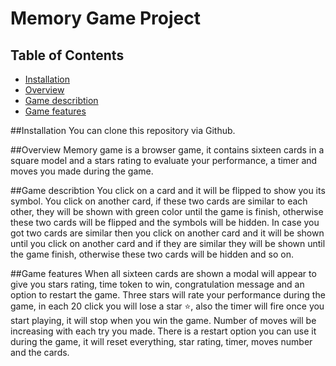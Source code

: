 # Memory Game Project

## Table of Contents

* [Installation](#installatino)
* [Overview](#overview)
* [Game describtion](#game-describtion)
* [Game features](#game-features)

##Installation
You can clone this repository via Github.

##Overview
Memory game is a browser game, it contains sixteen cards in a square model and a stars rating to evaluate your performance, a timer and moves you made during the game.

##Game describtion
 You click on a card and it will be flipped to show you its symbol.
 You click on another card, if these two cards are similar to each other, they will be shown with green color until the game is finish, otherwise these two cards will be flipped and the symbols will be hidden.
In case you got two cards are similar then you click on another card and it will be shown until you click on another card and if they are similar they will be shown until the game finish, otherwise these two cards will be hidden and so on.

##Game features
When all sixteen cards are shown a modal will appear to give you stars rating, time token to win, congratulation message and an option to restart the game.
Three stars will rate your performance during the game, in each 20 click you will lose a star ⭐️, also the timer will fire once you start playing, it will stop when you win the game.
Number of moves will be increasing with each try you made.
There is a restart option you can use it during the game, it will reset everything, star rating, timer, moves number and the cards.




